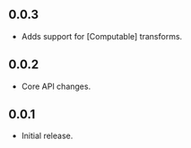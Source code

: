 ## 0.0.3

* Adds support for [Computable] transforms.

## 0.0.2

* Core API changes.

## 0.0.1

* Initial release.
